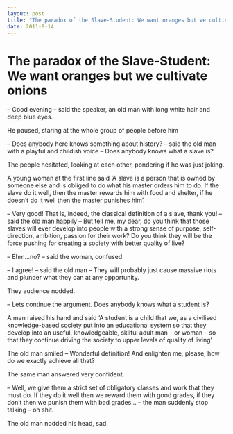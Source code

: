 ```yaml
---
layout: post
title: "The paradox of the Slave-Student: We want oranges but we cultivate onions"
date: 2011-8-14
---                         
```


# The paradox of the Slave-Student: We want oranges but we cultivate onions           

– Good evening – said the speaker, an old man with long white hair and deep blue eyes.

He paused, staring at the whole group of people before him

– Does anybody here knows something about history? – said the old man with a playful and childish voice – Does anybody knows what a slave is? 

The people hesitated, looking at each other, pondering if he was just joking. 

A young woman at the first line said ‘A slave is a person that is owned by someone else and is obliged to do what his master orders him to do. If the slave do it well, then the master rewards him with food and shelter, if he doesn’t do it well then the master punishes him’.

– Very good! That is, indeed, the classical definition of a slave, thank you! – said the old man happily – But tell me, my dear, do you think that those slaves will ever develop into people with a strong sense of purpose, self-direction, ambition, passion for their work? Do you think they will be the force pushing for creating a society with better quality of live?

– Ehm…no? – said the woman, confused. 

– I agree! – said the old man – They will probably just cause massive riots and plunder what they can at any opportunity. 

They audience nodded.

– Lets continue the argument. Does anybody knows what a student is?

A man raised his hand and said ‘A student is a child that we, as a civilised knowledge-based society put into an educational system so that they develop into an useful, knowledgeable, skilful adult man – or woman – so that they continue driving the society to upper levels of quality of living’

The old man smiled – Wonderful definition! And enlighten me, please, how do we exactly achieve all that?

The same man answered very confident.

– Well, we give them a strict set of obligatory classes and work that they must do. If they do it well then we reward them with good grades, if they don’t then we punish them with bad grades… – the man suddenly stop talking – oh shit.

The old man nodded his head, sad.